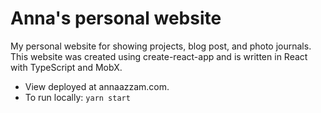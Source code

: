 # Anna's personal website

My personal website for showing projects, blog post, and photo journals. This website was created using create-react-app and is written in React with TypeScript and MobX.
- View deployed at annaazzam.com.
- To run locally: `yarn start`
